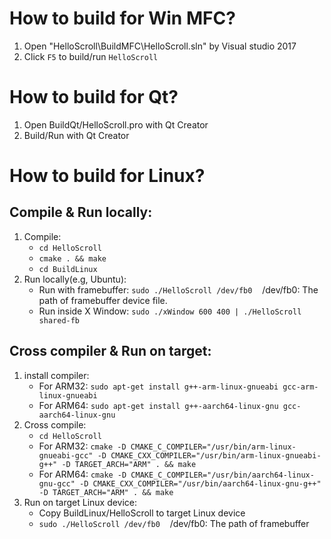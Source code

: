 # How to build for Win MFC?
1. Open "HelloScroll\BuildMFC\HelloScroll.sln" by Visual studio 2017
2. Click `F5` to build/run `HelloScroll`

# How to build for Qt?
1. Open BuildQt/HelloScroll.pro with Qt Creator
2. Build/Run with Qt Creator

# How to build for Linux?
## Compile & Run locally:
1. Compile:
    - `cd HelloScroll`
    - `cmake . && make`
    - `cd BuildLinux`
2. Run locally(e.g, Ubuntu):
    - Run with framebuffer: `sudo ./HelloScroll /dev/fb0`&nbsp;&nbsp;&nbsp;&nbsp;/dev/fb0: The path of framebuffer device file.
    - Run inside X Window: `sudo ./xWindow 600 400 | ./HelloScroll shared-fb`

## Cross compiler & Run on target:
1. install compiler:
    - For ARM32: `sudo apt-get install g++-arm-linux-gnueabi gcc-arm-linux-gnueabi`
    - For ARM64: `sudo apt-get install g++-aarch64-linux-gnu gcc-aarch64-linux-gnu`
2. Cross compile:
    - `cd HelloScroll`
    - For ARM32: `cmake -D CMAKE_C_COMPILER="/usr/bin/arm-linux-gnueabi-gcc" -D CMAKE_CXX_COMPILER="/usr/bin/arm-linux-gnueabi-g++" -D TARGET_ARCH="ARM" . && make`
    - For ARM64: `cmake -D CMAKE_C_COMPILER="/usr/bin/aarch64-linux-gnu-gcc" -D CMAKE_CXX_COMPILER="/usr/bin/aarch64-linux-gnu-g++" -D TARGET_ARCH="ARM" . && make`
3. Run on target Linux device:
    - Copy BuildLinux/HelloScroll to target Linux device
    - `sudo ./HelloScroll /dev/fb0`&nbsp;&nbsp;&nbsp;&nbsp;/dev/fb0: The path of framebuffer
